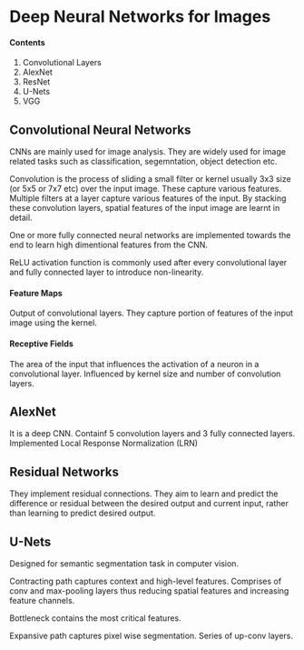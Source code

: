 # Deep Neural Networks for Images
#### Contents
1. Convolutional Layers
2. AlexNet
3. ResNet
4. U-Nets
5. VGG
## Convolutional Neural Networks
CNNs are mainly used for image analysis. They are widely used for image related tasks such as classification, segemntation, object detection etc.

Convolution is the process of sliding a small filter or kernel usually 3x3 size (or 5x5 or 7x7 etc) over the input image. These capture various features. Multiple filters at a layer capture various features of the input. By stacking these convolution layers, spatial features of the input image are learnt in detail.

One or more fully connected neural networks are implemented towards the end to learn high dimentional features from the CNN.

ReLU activation function is commonly used after every convolutional layer and fully connected layer to introduce non-linearity.
#### Feature Maps
Output of convolutional layers. They capture portion of features of the input image using the kernel.
#### Receptive Fields
The area of the input that influences the activation of a neuron in a convolutional layer. Influenced by kernel size and number of convolution layers.

## AlexNet
It is a deep CNN. Containf 5 convolution layers and 3 fully connected layers.
Implemented Local Response Normalization (LRN)
## Residual Networks
They implement residual connections. They aim to learn and predict the difference or residual between the desired output and current input, rather than learning to predict desired output.

## U-Nets
Designed for semantic segmentation task in computer vision.

Contracting path captures context and high-level features. Comprises of conv and max-pooling layers thus reducing spatial features and increasing feature channels.

Bottleneck contains the most critical features.

Expansive path captures pixel wise segmentation. Series of up-conv layers.